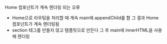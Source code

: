 Home 컴포넌트가 계속 렌더링 되는 오류

- Home으로 라우팅을 처리할 때 계속 main에 appendChild를 함 그 결과 Home 컴포넌트가 계속 렌더링됨
- section 태그를 만들지 않고 템플릿으로 만든다 그 후 main에 innerHTML을 사용해 렌더링
